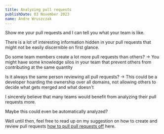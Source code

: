 ```yaml
---
title: Analyzing pull requests
publishDate: 03 November 2023
name: Andre Wruszczak
---
```

Show me your pull requests and I can tell you what your team is like.

There is a lot of interesting information hidden in your pull requests that might not be easily discernible on first glance.

Do some team members create a lot more pull requests than others?
-> You might have some knowledge silos in your team that prevent others from contributing at the same quantity

Is it always the same person reviewing all pull requests?
-> This could be a developer hoarding the ownership over all domains, not allowing others to decide what gets merged and what doesn't

I sincerely believe that many teams would benefit from analyzing their pull requests more.

Maybe this could even be automatically analyzed?

Well until then, feel free to read up on my suggestion on how to create and review pull requests [how to pull pull requests off](../posts/pull-requests) here.

